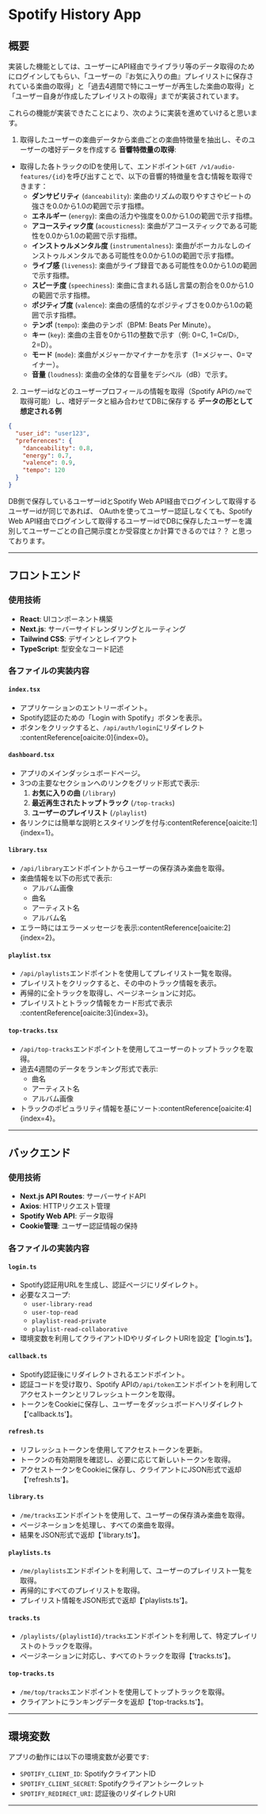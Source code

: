 # Spotify History App

## 概要
実装した機能としては、ユーザーにAPI経由でライブラリ等のデータ取得のためにログインしてもらい、「ユーザーの『お気に入りの曲』プレイリストに保存されている楽曲の取得」と「過去4週間で特にユーザーが再生した楽曲の取得」と「ユーザー自身が作成したプレイリストの取得」までが実装されています。

これらの機能が実装できたことにより、次のように実装を進めていけると思います。
1. 取得したユーザーの楽曲データから楽曲ごとの楽曲特徴量を抽出し、そのユーザーの嗜好データを作成する
**音響特徴量の取得**:
- 取得した各トラックのIDを使用して、エンドポイント`GET /v1/audio-features/{id}`を呼び出すことで、以下の音響的特徴量を含む情報を取得できます：
    - **ダンサビリティ** (`danceability`): 楽曲のリズムの取りやすさやビートの強さを0.0から1.0の範囲で示す指標。
    - **エネルギー** (`energy`): 楽曲の活力や強度を0.0から1.0の範囲で示す指標。
    - **アコースティック度** (`acousticness`): 楽曲がアコースティックである可能性を0.0から1.0の範囲で示す指標。
    - **インストゥルメンタル度** (`instrumentalness`): 楽曲がボーカルなしのインストゥルメンタルである可能性を0.0から1.0の範囲で示す指標。
    - **ライブ感** (`liveness`): 楽曲がライブ録音である可能性を0.0から1.0の範囲で示す指標。
    - **スピーチ度** (`speechiness`): 楽曲に含まれる話し言葉の割合を0.0から1.0の範囲で示す指標。
    - **ポジティブ度** (`valence`): 楽曲の感情的なポジティブさを0.0から1.0の範囲で示す指標。
    - **テンポ** (`tempo`): 楽曲のテンポ（BPM: Beats Per Minute）。
    - **キー** (`key`): 楽曲の主音を0から11の整数で示す（例: 0=C, 1=C♯/D♭, 2=D）。
    - **モード** (`mode`): 楽曲がメジャーかマイナーかを示す（1=メジャー、0=マイナー）。
    - **音量** (`loudness`): 楽曲の全体的な音量をデシベル（dB）で示す。

2. ユーザーidなどのユーザープロフィールの情報を取得（Spotify APIの`/me`で取得可能）し、嗜好データと組み合わせてDBに保存する
**データの形として想定される例**
```json
{
  "user_id": "user123",
  "preferences": {
    "danceability": 0.8,
    "energy": 0.7,
    "valence": 0.9,
    "tempo": 120
  }
}
```

DB側で保存しているユーザーidとSpotify Web API経由でログインして取得するユーザーidが同じであれば、
OAuthを使ってユーザー認証しなくても、Spotify Web API経由でログインして取得するユーザーidでDBに保存したユーザーを識別してユーザーごとの自己開示度とか受容度とか計算できるのでは？？
と思っております。


---

## フロントエンド

### 使用技術
- **React**: UIコンポーネント構築
- **Next.js**: サーバーサイドレンダリングとルーティング
- **Tailwind CSS**: デザインとレイアウト
- **TypeScript**: 型安全なコード記述

### 各ファイルの実装内容
#### **`index.tsx`**
- アプリケーションのエントリーポイント。
- Spotify認証のための「Login with Spotify」ボタンを表示。
- ボタンをクリックすると、`/api/auth/login`にリダイレクト&#8203;:contentReference[oaicite:0]{index=0}。

#### **`dashboard.tsx`**
- アプリのメインダッシュボードページ。
- 3つの主要なセクションへのリンクをグリッド形式で表示:
  1. **お気に入りの曲** (`/library`)
  2. **最近再生されたトップトラック** (`/top-tracks`)
  3. **ユーザーのプレイリスト** (`/playlist`)
- 各リンクには簡単な説明とスタイリングを付与&#8203;:contentReference[oaicite:1]{index=1}。

#### **`library.tsx`**
- `/api/library`エンドポイントからユーザーの保存済み楽曲を取得。
- 楽曲情報を以下の形式で表示:
  - アルバム画像
  - 曲名
  - アーティスト名
  - アルバム名
- エラー時にはエラーメッセージを表示&#8203;:contentReference[oaicite:2]{index=2}。

#### **`playlist.tsx`**
- `/api/playlists`エンドポイントを使用してプレイリスト一覧を取得。
- プレイリストをクリックすると、その中のトラック情報を表示。
- 再帰的に全トラックを取得し、ページネーションに対応。
- プレイリストとトラック情報をカード形式で表示&#8203;:contentReference[oaicite:3]{index=3}。

#### **`top-tracks.tsx`**
- `/api/top-tracks`エンドポイントを使用してユーザーのトップトラックを取得。
- 過去4週間のデータをランキング形式で表示:
  - 曲名
  - アーティスト名
  - アルバム画像
- トラックのポピュラリティ情報を基にソート&#8203;:contentReference[oaicite:4]{index=4}。

---

## バックエンド

### 使用技術
- **Next.js API Routes**: サーバーサイドAPI
- **Axios**: HTTPリクエスト管理
- **Spotify Web API**: データ取得
- **Cookie管理**: ユーザー認証情報の保持

### 各ファイルの実装内容
#### **`login.ts`**
- Spotify認証用URLを生成し、認証ページにリダイレクト。
- 必要なスコープ:
  - `user-library-read`
  - `user-top-read`
  - `playlist-read-private`
  - `playlist-read-collaborative`
- 環境変数を利用してクライアントIDやリダイレクトURIを設定【'login.ts'】。

#### **`callback.ts`**
- Spotify認証後にリダイレクトされるエンドポイント。
- 認証コードを受け取り、Spotify APIの`/api/token`エンドポイントを利用してアクセストークンとリフレッシュトークンを取得。
- トークンをCookieに保存し、ユーザーをダッシュボードへリダイレクト【'callback.ts'】。

#### **`refresh.ts`**
- リフレッシュトークンを使用してアクセストークンを更新。
- トークンの有効期限を確認し、必要に応じて新しいトークンを取得。
- アクセストークンをCookieに保存し、クライアントにJSON形式で返却【'refresh.ts'】。

#### **`library.ts`**
- `/me/tracks`エンドポイントを使用して、ユーザーの保存済み楽曲を取得。
- ページネーションを処理し、すべての楽曲を取得。
- 結果をJSON形式で返却【'library.ts'】。

#### **`playlists.ts`**
- `/me/playlists`エンドポイントを利用して、ユーザーのプレイリスト一覧を取得。
- 再帰的にすべてのプレイリストを取得。
- プレイリスト情報をJSON形式で返却【'playlists.ts'】。

#### **`tracks.ts`**
- `/playlists/{playlistId}/tracks`エンドポイントを利用して、特定プレイリストのトラックを取得。
- ページネーションに対応し、すべてのトラックを取得【'tracks.ts'】。

#### **`top-tracks.ts`**
- `/me/top/tracks`エンドポイントを使用してトップトラックを取得。
- クライアントにランキングデータを返却【'top-tracks.ts'】。

---

## 環境変数
アプリの動作には以下の環境変数が必要です:
- `SPOTIFY_CLIENT_ID`: SpotifyクライアントID
- `SPOTIFY_CLIENT_SECRET`: Spotifyクライアントシークレット
- `SPOTIFY_REDIRECT_URI`: 認証後のリダイレクトURI

---
